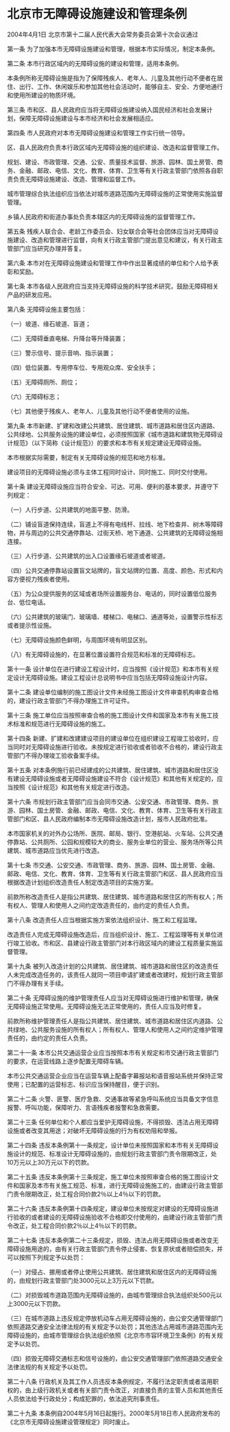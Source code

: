 # 北京市无障碍设施建设和管理条例

2004年4月1日 北京市第十二届人民代表大会常务委员会第十次会议通过



第一条 为了加强本市无障碍设施建设和管理，根据本市实际情况，制定本条例。

第二条 本市行政区域内的无障碍设施的建设和管理，适用本条例。

本条例所称无障碍设施是指为了保障残疾人、老年人、儿童及其他行动不便者在居住、出行、工作、休闲娱乐和参加其他社会活动时，能够自主、安全、方便地通行和使用所建设的物质环境。

第三条 市和区、县人民政府应当将无障碍设施建设纳入国民经济和社会发展计划，保障无障碍设施建设与本市经济和社会发展相适应。

第四条 市人民政府对本市无障碍设施建设和管理工作实行统一领导。

区、县人民政府负责本行政区域内无障碍设施的组织建设、改造和监督管理工作。

规划、建设、市政管理、交通、公安、质量技术监督、旅游、园林、国土房管、商务、金融、邮政、电信、文化、教育、体育、卫生等有关行政主管部门依照各自职责负责无障碍设施建设、改造、管理和监督工作。

城市管理综合执法组织应当依法对城市道路范围内无障碍设施的正常使用实施监督管理。

乡镇人民政府和街道办事处负责本辖区内的无障碍设施的监督管理工作。

第五条 残疾人联合会、老龄工作委员会、妇女联合会等社会团体应当对无障碍设施建设、改造和管理进行监督，向有关行政主管部门提出意见和建议，有关行政主管部门应当研究办理并答复。

第六条 本市对在无障碍设施建设和管理工作中作出显著成绩的单位和个人给予表彰和奖励。

第七条 本市各级人民政府应当支持无障碍设施的科学技术研究，鼓励无障碍相关产品的研发应用。

第八条 无障碍设施主要包括：

（一）坡道、缘石坡道、盲道；

（二）无障碍垂直电梯、升降台等升降装置；

（三）警示信号、提示音响、指示装置；

（四）低位装置、专用停车位、专用观众席、安全扶手；

（五）无障碍厕所、厕位；

（六）无障碍标志；

（七）其他便于残疾人、老年人、儿童及其他行动不便者使用的设施。

第九条 本市新建、扩建和改建公共建筑、居住建筑、城市道路和居住区内道路、公共绿地、公共服务设施的建设单位，必须按照国家《城市道路和建筑物无障碍设计规范》（以下简称《设计规范》）的要求和本市有关规定建设无障碍设施。

本市根据实际需要，制定有关无障碍设施的规范和地方标准。

建设项目的无障碍设施必须与主体工程同时设计、同时施工、同时交付使用。

第十条 建设无障碍设施应当符合安全、可达、可用、便利的基本要求，并遵守下列规定：

（一）人行步道、公共建筑的地面平整、防滑。

（二）铺设盲道保持连续，盲道上不得有电线杆、拉线、地下检查井、树木等障碍物，并与周边的公共交通停靠站、过街天桥、地下通道、公共建筑的无障碍设施相连接。

（三）人行步道、公共建筑的出入口设置缘石坡道或者坡道。

（四）公共交通停靠站设置盲文站牌的，盲文站牌的位置、高度、颜色、形式和内容方便视力残疾者使用。

（五）为公众提供服务的区域或者场所设置服务台、电话的，同时设置低位服务台、低位电话。

（六）公共建筑的玻璃门、玻璃墙、楼梯口、电梯口、通道等处，设置警示性标志或者提示性设施。

（七）无障碍设施颜色鲜明，与周围环境有明显区别。

（八）有无障碍设施的，在显著位置设置符合规范和标准的无障碍标志。

第十一条 设计单位在进行建设工程设计时，应当按照《设计规范》和本市有关规定设计无障碍设施。建设工程设计总说明书中应当包括无障碍设施设计内容。

第十二条 建设单位编制的施工图设计文件未经施工图设计文件审查机构审查合格的，建设行政主管部门不得办理施工许可证件。

第十三条 施工单位应当按照审查合格的施工图设计文件和国家及本市有关施工技术标准和规范进行无障碍设施的施工。

第十四条 新建、扩建和改建建设项目的建设单位在组织建设工程竣工验收时，应当同时对无障碍设施进行验收。未按规定进行验收或者验收不合格的，建设行政主管部门不得办理竣工验收备案手续。

第十五条 对本条例施行前已经建成的公共建筑、居住建筑、城市道路和居住区没有建设无障碍设施或者无障碍设施建设不符合《设计规范》和其他有关规定的，应当按照《设计规范》和其他有关规定进行改造。

第十六条 市规划行政主管部门应当会同市交通、公安交通、市政管理、商务、旅游、园林、国土房管、金融、邮政、电信、文化、教育、体育、卫生等有关行政主管部门和区、县人民政府编制本市无障碍设施改造计划，报市人民政府批准。

本市国家机关的对外办公场所、医院、邮局、银行、空港航站、火车站、公共交通停靠站、公共厕所、公园和规模较大的商业、服务业单位的营业、服务场所等公共建筑、城市道路应当优先进行改造。

第十七条 市交通、公安交通、市政管理、商务、旅游、园林、国土房管、金融、邮政、电信、文化、教育、体育、卫生等有关行政主管部门和区、县人民政府应当根据改造计划组织改造责任人制定改造项目的实施方案。

前款所称改造责任人是指公共建筑、居住建筑、城市道路和居住区的所有权人；所有权人、管理人和使用人之间约定改造责任的，由约定的责任人负责。

第十八条 改造责任人应当根据实施方案依法组织设计、施工和工程监理。

改造责任人完成无障碍设施改造后，应当组织设计、施工、工程监理等有关单位进行竣工验收。市和区、县建设行政主管部门对本行政区域内的建设工程质量实施监督管理。

第十九条 被列入改造计划的公共建筑、居住建筑、城市道路和居住区的改造责任人未完成改造任务的，该责任人就同一项目申请扩建或者改建时，规划行政主管部门不得办理有关手续。

第二十条 无障碍设施的维护管理责任人应当对无障碍设施进行维护和管理，确保无障碍设施正常使用。无障碍设施无法正常使用的，责任人应当及时修复。

前款所称维护管理责任人是指公共建筑、居住建筑、城市道路和居住区内道路、公共绿地、公共服务设施的所有权人；所有权人、管理人和使用人之间约定维护管理责任的，由约定的责任人负责。

第二十一条 本市公共交通运营企业应当按照本市有关规定和市交通行政主管部门的要求，在运营线路上逐步配置无障碍车辆。

本市公共交通运营企业应当在运营车辆上配备字幕报站和语音报站系统并保持正常使用；已配置的运营标志、标识应当保持醒目，便于识别。

第二十二条 火警、匪警、医疗急救、交通事故等紧急呼叫系统应当具备文字信息报警、呼叫功能，保障听力、言语残疾者报警和急救需要。

第二十三条 任何单位和个人都应当爱护无障碍设施，不得损毁、违法占用无障碍设施或者改变其用途；对破坏无障碍设施的行为有权劝阻和举报。

第二十四条 违反本条例第十一条规定，设计单位未按照国家和本市有关无障碍设施设计的规范、标准设计无障碍设施的，由规划行政主管部门责令限期改正，处10万元以上30万元以下的罚款。

第二十五条 违反本条例第十三条规定，施工单位未按照审查合格的施工图设计文件和国家及本市有关施工规范、标准，进行无障碍设施施工的，由建设行政主管部门责令限期改正，处工程合同价款2％以上4％以下的罚款。

第二十六条 违反本条例第十四条规定，建设单位未按规定对建设的无障碍设施进行验收的或者建设的无障碍设施验收不合格即交付使用的，由建设行政主管部门责令改正，处工程合同价款2％以上4％以下的罚款。

第二十七条 违反本条例第二十三条规定，损毁、违法占用无障碍设施或者改变无障碍设施用途的，由有关行政主管部门责令停止侵害、恢复原状或者赔偿损失，并可以按照下列规定予以处罚：

（一）对侵占、挪用或者停止使用公共建筑、居住建筑和居住区内的无障碍设施的，由规划行政主管部门处3000元以上3万元以下罚款。

（二）对损毁城市道路范围内无障碍设施的，由城市管理综合执法组织处500元以上3000元以下罚款。

（三）在城市道路上违反规定停放机动车占用无障碍设施的，由公安交通管理部门依照道路交通安全法律法规的有关规定予以处罚；其他违法占用城市道路范围内无障碍设施的，由城市管理综合执法组织依照《北京市市容环境卫生条例》的有关规定予以处罚。

（四）损毁无障碍交通标志和信号设施的，由公安交通管理部门依照道路交通安全法律法规的有关规定予以处罚。

第二十八条 行政机关及其工作人员违反本条例规定，不履行法定职责或者滥用职权的，由上级行政机关或者有关部门责令改正，对直接负责的主管人员和其他责任人员依法给予行政处分；构成犯罪的，依法追究刑事责任。

第二十九条 本条例自2004年5月16日起施行。2000年5月18日市人民政府发布的《北京市无障碍设施建设管理规定》同时废止。